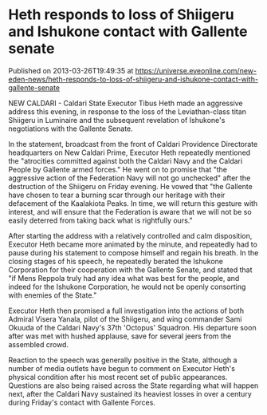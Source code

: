 # Heth responds to loss of Shiigeru and Ishukone contact with Gallente senate
Published on 2013-03-26T19:49:35 at https://universe.eveonline.com/new-eden-news/heth-responds-to-loss-of-shiigeru-and-ishukone-contact-with-gallente-senate

NEW CALDARI - Caldari State Executor Tibus Heth made an aggressive address this evening, in response to the loss of the Leviathan-class titan Shiigeru in Luminaire and the subsequent revelation of Ishukone's negotiations with the Gallente Senate.

In the statement, broadcast from the front of Caldari Providence Directorate headquarters on New Caldari Prime, Executor Heth repeatedly mentioned the "atrocities committed against both the Caldari Navy and the Caldari People by Gallente armed forces." He went on to promise that "the aggressive action of the Federation Navy will not go unchecked" after the destruction of the Shiigeru on Friday evening. He vowed that "the Gallente have chosen to tear a burning scar through our heritage with their defacement of the Kaalakiota Peaks. In time, we will return this gesture with interest, and will ensure that the Federation is aware that we will not be so easily deterred from taking back what is rightfully ours."

After starting the address with a relatively controlled and calm disposition, Executor Heth became more animated by the minute, and repeatedly had to pause during his statement to compose himself and regain his breath. In the closing stages of his speech, he repeatedly berated the Ishukone Corporation for their cooperation with the Gallente Senate, and stated that "if Mens Reppola truly had any idea what was best for the people, and indeed for the Ishukone Corporation, he would not be openly consorting with enemies of the State."

Executor Heth then promised a full investigation into the actions of both Admiral Visera Yanala, pilot of the Shiigeru, and wing commander Sami Okuuda of the Caldari Navy's 37th 'Octopus' Squadron. His departure soon after was met with hushed applause, save for several jeers from the assembled crowd.

Reaction to the speech was generally positive in the State, although a number of media outlets have begun to comment on Executor Heth's physical condition after his most recent set of public appearances. Questions are also being raised across the State regarding what will happen next, after the Caldari Navy sustained its heaviest losses in over a century during Friday's contact with Gallente Forces.
